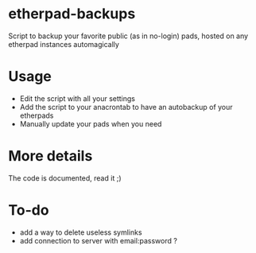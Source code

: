 # etherpad-backups
Script to backup your favorite public (as in no-login) pads, hosted on any etherpad instances automagically

# Usage
- Edit the script with all your settings
- Add the script to your anacrontab to have an autobackup of your etherpads
- Manually update your pads when you need

# More details
The code is documented, read it ;)


# To-do
- add a way to delete useless symlinks
- add connection to server with email:password ?
